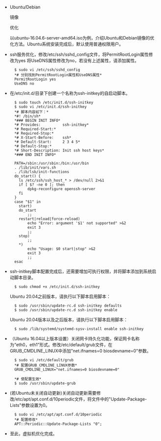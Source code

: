 - Ubuntu/Debian 

  镜像

   优化 

  


    以ubuntu-16.04.6-server-amd64.iso为例，介绍Ubuntu和Debian镜像的优化方法。Ubuntu系统安装完成后，默认使用普通权限用户。

- ssh服务优化，修改/etc/ssh/sshd_config文件，将PermitRootLogin属性修改为yes 将UseDNS属性修改为no，若没有上述属性，请添加属性。

  

  ```
    $ sudo vi /etc/ssh/sshd_config
    *# 分别找到PermitRootLogin属性和UseDNS属性*
    PermitRootLogin yes
    UseDNS no
  ```

- 在/etc/init.d/目录下创建一个名称为ssh-initkey的自启动脚本。

  

  ```
    $ sudo touch /etc/init.d/ssh-initkey
    $ sudo vi /etc/init.d/ssh-initkey
    *# 脚本内容如下：*
    *#! /bin/sh*
    *### BEGIN INIT INFO*
    *# Provides:          ssh-initkey*
    *# Required-Start:*
    *# Required-Stop:*
    *# X-Start-Before:    ssh*
    *# Default-Start:     2 3 4 5*
    *# Default-Stop:*
    *# Short-Description: Init ssh host keys*
    *### END INIT INFO*
    
    PATH=/sbin:/usr/sbin:/bin:/usr/bin
    . /lib/init/vars.sh
    . /lib/lsb/init-functions
    do_start() {
      ls /etc/ssh/ssh_host_* > /dev/null 2>&1
      if [ $? -ne 0 ]; then
          dpkg-reconfigure openssh-server
      fi
    }
    case "$1" in
      start)
      do_start
          ;;
      restart|reload|force-reload)
          echo "Error: argument '$1' not supported" >&2
          exit 3
          ;;
      stop)
          ;;
      *)
          echo "Usage: $0 start|stop" >&2
          exit 3
          ;;
    esac
  ```

- ssh-initkey脚本配置完成后，还需要增加可执行权限，并将脚本添加到系统启动脚本目录。

  

  ```
    $ sudo chmod +x /etc/init.d/ssh-initkey
  ```


    Ubuntu 20.04之前版本，请执行以下脚本启用脚本：

  

  ```
    $ sudo /usr/sbin/update-rc.d ssh-initkey defaults
    $ sudo /usr/sbin/update-rc.d ssh-initkey enable
  ```

  
    Ubuntu 20.04版本以及之后版本，请执行以下脚本启用脚本：

  

  ```
    $ sudo /lib/systemd/systemd-sysv-install enable ssh-initkey
  ```

- （Ubuntu 16.04以上版本设置）关闭网卡持久化功能，保证网卡名称为“eth0，eth1”形式。修改/etc/default/grub文件，在GRUB_CMDLINE_LINUX中添加"net.ifnames=0 biosdevname=0"参数。

  

  ```
    $ sudo vi /etc/default/grub
    *# 配置GRUB_CMDLINE_LINUX参数*
    GRUB_CMDLINE_LINUX="net.ifnames=0 biosdevname=0"
  ```

  

  ```
    *# 使配置生效*
    $ sudo /usr/sbin/update-grub
  ```

- (若Ubuntu未关闭自动更新)关闭自动更新需要修改/etc/apt/apt.conf.d/10periodic文件，将文件中的"Update-Package-Lists"参数设置为0。

  

  ```
    $ sudo vi /etc/apt/apt.conf.d/10periodic
    *# 配置修改*
    APT::Periodic::Update-Package-Lists "0";
  ```

- 至此，虚拟机优化完成。